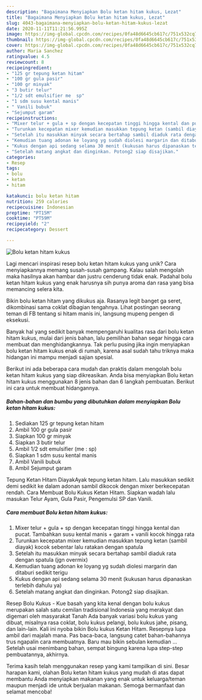 ```yaml
---
description: "Bagaimana Menyiapkan Bolu ketan hitam kukus, Lezat"
title: "Bagaimana Menyiapkan Bolu ketan hitam kukus, Lezat"
slug: 4043-bagaimana-menyiapkan-bolu-ketan-hitam-kukus-lezat
date: 2020-11-11T11:21:56.995Z
image: https://img-global.cpcdn.com/recipes/0fa48d6645cb617c/751x532cq70/bolu-ketan-hitam-kukus-foto-resep-utama.jpg
thumbnail: https://img-global.cpcdn.com/recipes/0fa48d6645cb617c/751x532cq70/bolu-ketan-hitam-kukus-foto-resep-utama.jpg
cover: https://img-global.cpcdn.com/recipes/0fa48d6645cb617c/751x532cq70/bolu-ketan-hitam-kukus-foto-resep-utama.jpg
author: Maria Sanchez
ratingvalue: 4.5
reviewcount: 8
recipeingredient:
- "125 gr tepung ketan hitam"
- "100 gr gula pasir"
- "100 gr minyak"
- "3 butir telur"
- "1/2 sdt emulsifier me  sp"
- "1 sdm susu kental manis"
- " Vanili bubuk"
- "Sejumput garam"
recipeinstructions:
- "Mixer telur + gula + sp dengan kecepatan tinggi hingga kental dan pucat. Tambahkan susu kental manis + garam + vanili kocok hingga rata"
- "Turunkan kecepatan mixer kemudian masukkan tepung ketan (sambil diayak) kocok sebentar lalu ratakan dengan spatula"
- "Setelah itu masukkan minyak secara bertahap sambil diaduk rata dengan spatula (jgn overmix)"
- "Kemudian tuang adonan ke loyang yg sudah diolesi margarin dan ditaburi sedikit terigu"
- "Kukus dengan api sedang selama 30 menit (kukusan harus dipanaskan terlebih dahulu ya)"
- "Setelah matang angkat dan dinginkan. Potong2 siap disajikan."
categories:
- Resep
tags:
- bolu
- ketan
- hitam

katakunci: bolu ketan hitam 
nutrition: 259 calories
recipecuisine: Indonesian
preptime: "PT15M"
cooktime: "PT59M"
recipeyield: "2"
recipecategory: Dessert

---
```



![Bolu ketan hitam kukus](https://img-global.cpcdn.com/recipes/0fa48d6645cb617c/751x532cq70/bolu-ketan-hitam-kukus-foto-resep-utama.jpg)

Lagi mencari inspirasi resep bolu ketan hitam kukus yang unik? Cara menyiapkannya memang susah-susah gampang. Kalau salah mengolah maka hasilnya akan hambar dan justru cenderung tidak enak. Padahal bolu ketan hitam kukus yang enak harusnya sih punya aroma dan rasa yang bisa memancing selera kita.

Bikin bolu ketan hitam yang dikukus aja. Rasanya legit banget ga seret, dikombinasi sama coklat dibagian tengahnya. Lihat postingan seorang teman di FB tentang si hitam manis ini, langsung mupeng pengen di eksekusi.

Banyak hal yang sedikit banyak mempengaruhi kualitas rasa dari bolu ketan hitam kukus, mulai dari jenis bahan, lalu pemilihan bahan segar hingga cara membuat dan menghidangkannya. Tak perlu pusing jika ingin menyiapkan bolu ketan hitam kukus enak di rumah, karena asal sudah tahu triknya maka hidangan ini mampu menjadi sajian spesial.


Berikut ini ada beberapa cara mudah dan praktis dalam mengolah bolu ketan hitam kukus yang siap dikreasikan. Anda bisa menyiapkan Bolu ketan hitam kukus menggunakan 8 jenis bahan dan 6 langkah pembuatan. Berikut ini cara untuk membuat hidangannya.

<!--inarticleads1-->

##### Bahan-bahan dan bumbu yang dibutuhkan dalam menyiapkan Bolu ketan hitam kukus:

1. Sediakan 125 gr tepung ketan hitam
1. Ambil 100 gr gula pasir
1. Siapkan 100 gr minyak
1. Siapkan 3 butir telur
1. Ambil 1/2 sdt emulsifier (me : sp)
1. Siapkan 1 sdm susu kental manis
1. Ambil  Vanili bubuk
1. Ambil Sejumput garam


Tepung Ketan Hitam DiayakAyak tepung ketan hitam. Lalu masukkan sedikit demi sedikit ke dalam adonan sambil dikocok dengan mixer berkecepatan rendah. Cara Membuat Bolu Kukus Ketan Hitam. Siapkan wadah lalu masukan Telur Ayam, Gula Pasir, Pengemulsi SP dan Vanili. 

<!--inarticleads2-->

##### Cara membuat Bolu ketan hitam kukus:

1. Mixer telur + gula + sp dengan kecepatan tinggi hingga kental dan pucat. Tambahkan susu kental manis + garam + vanili kocok hingga rata
1. Turunkan kecepatan mixer kemudian masukkan tepung ketan (sambil diayak) kocok sebentar lalu ratakan dengan spatula
1. Setelah itu masukkan minyak secara bertahap sambil diaduk rata dengan spatula (jgn overmix)
1. Kemudian tuang adonan ke loyang yg sudah diolesi margarin dan ditaburi sedikit terigu
1. Kukus dengan api sedang selama 30 menit (kukusan harus dipanaskan terlebih dahulu ya)
1. Setelah matang angkat dan dinginkan. Potong2 siap disajikan.


Resep Bolu Kukus - Kue basah yang kita kenal dengan bolu kukus merupakan salah satu cemilan tradisional Indonesia yang merakyat dan digemari oleh masyarakat Tanah Ada banyak variasi bolu kukus yang dibuat, misalnya rasa coklat, bolu kukus pelangi, bolu kukus jahe, pisang, dan lain-lain. Kali ini nyoba bikin Bolu kukus Ketan Hitam. Resepnya lupa ambil dari majalah mana. Pas baca-baca, langsung catet bahan-bahannya trus ngapalin cara membuatnya. Baru mau bikin sebulan kemudian … Setelah usai menimbang bahan, sempat bingung karena lupa step-step pembuatannya, akhirnya. 

Terima kasih telah menggunakan resep yang kami tampilkan di sini. Besar harapan kami, olahan Bolu ketan hitam kukus yang mudah di atas dapat membantu Anda menyiapkan makanan yang enak untuk keluarga/teman maupun menjadi ide untuk berjualan makanan. Semoga bermanfaat dan selamat mencoba!
